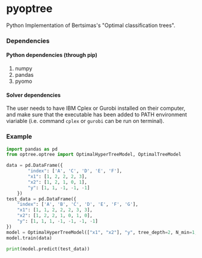 # pyoptree
Python Implementation of Bertsimas's "Optimal classification trees". 

### Dependencies 
#### Python dependencies (through pip)
1. numpy 
2. pandas 
3. pyomo 

#### Solver dependencies 
The user needs to have IBM Cplex or Gurobi installed on their computer, and make sure that the executable has been added to PATH environment viariable (i.e. command `cplex` or `gurobi` can be run on terminal). 

### Example 
```python
import pandas as pd
from optree.optree import OptimalHyperTreeModel, OptimalTreeModel

data = pd.DataFrame({
        "index": ['A', 'C', 'D', 'E', 'F'],
        "x1": [1, 2, 2, 2, 3],
        "x2": [1, 2, 1, 0, 1],
        "y": [1, 1, -1, -1, -1]
    })
test_data = pd.DataFrame({
    "index": ['A', 'B', 'C', 'D', 'E', 'F', 'G'],
    "x1": [1, 1, 2, 2, 2, 3, 3],
    "x2": [1, 2, 2, 1, 0, 1, 0],
    "y": [1, 1, 1, -1, -1, -1, -1]
})
model = OptimalHyperTreeModel(["x1", "x2"], "y", tree_depth=2, N_min=1, alpha=0.1, solver_name="cplex")
model.train(data)

print(model.predict(test_data))
```